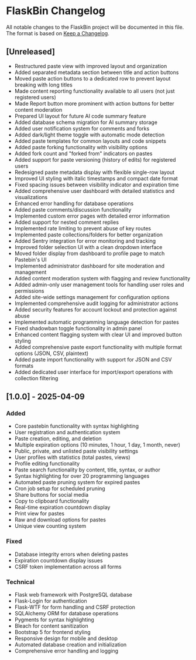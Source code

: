# FlaskBin Changelog

All notable changes to the FlaskBin project will be documented in this file. The format is based on [Keep a Changelog](https://keepachangelog.com/en/1.0.0/).

## [Unreleased]
- Restructured paste view with improved layout and organization
- Added separated metadata section between title and action buttons
- Moved paste action buttons to a dedicated row to prevent layout breaking with long titles
- Made content reporting functionality available to all users (not just registered users)
- Made Report button more prominent with action buttons for better content moderation
- Prepared UI layout for future AI code summary feature
- Added database schema migration for AI summary storage
- Added user notification system for comments and forks
- Added dark/light theme toggle with automatic mode detection
- Added paste templates for common layouts and code snippets
- Added paste forking functionality with visibility options
- Added fork count and "forked from" indicators on pastes
- Added support for paste versioning (history of edits) for registered users
- Redesigned paste metadata display with flexible single-row layout
- Improved UI styling with italic timestamps and compact date format
- Fixed spacing issues between visibility indicator and expiration time
- Added comprehensive user dashboard with detailed statistics and visualizations
- Enhanced error handling for database operations
- Added paste comments/discussion functionality
- Implemented custom error pages with detailed error information
- Added support for nested comment replies
- Implemented rate limiting to prevent abuse of key routes
- Implemented paste collections/folders for better organization
- Added Sentry integration for error monitoring and tracking
- Improved folder selection UI with a clean dropdown interface
- Moved folder display from dashboard to profile page to match Pastebin's UI
- Implemented administrator dashboard for site moderation and management
- Added content moderation system with flagging and review functionality
- Added admin-only user management tools for handling user roles and permissions
- Added site-wide settings management for configuration options
- Implemented comprehensive audit logging for administrator actions
- Added security features for account lockout and protection against abuse
- Implemented automatic programming language detection for pastes
- Fixed shadowban toggle functionality in admin panel
- Enhanced content flagging system with clear UI and improved button styling
- Added comprehensive paste export functionality with multiple format options (JSON, CSV, plaintext)
- Added paste import functionality with support for JSON and CSV formats
- Added dedicated user interface for import/export operations with collection filtering

## [1.0.0] - 2025-04-09
### Added
- Core pastebin functionality with syntax highlighting
- User registration and authentication system
- Paste creation, editing, and deletion
- Multiple expiration options (10 minutes, 1 hour, 1 day, 1 month, never)
- Public, private, and unlisted paste visibility settings
- User profiles with statistics (total pastes, views)
- Profile editing functionality
- Paste search functionality by content, title, syntax, or author
- Syntax highlighting for over 20 programming languages
- Automated paste pruning system for expired pastes
- Cron job setup for scheduled pruning
- Share buttons for social media
- Copy to clipboard functionality
- Real-time expiration countdown display
- Print view for pastes
- Raw and download options for pastes
- Unique view counting system

### Fixed
- Database integrity errors when deleting pastes
- Expiration countdown display issues
- CSRF token implementation across all forms

### Technical
- Flask web framework with PostgreSQL database
- Flask-Login for authentication
- Flask-WTF for form handling and CSRF protection
- SQLAlchemy ORM for database operations
- Pygments for syntax highlighting
- Bleach for content sanitization
- Bootstrap 5 for frontend styling
- Responsive design for mobile and desktop
- Automated database creation and initialization
- Comprehensive error handling and logging
